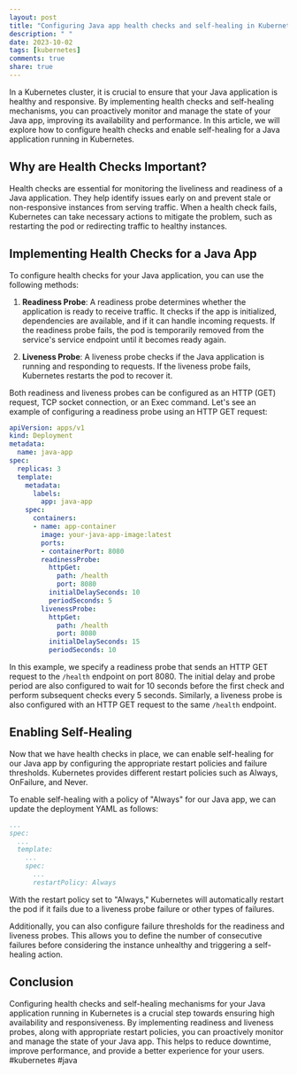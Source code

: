 ```yaml
---
layout: post
title: "Configuring Java app health checks and self-healing in Kubernetes"
description: " "
date: 2023-10-02
tags: [kubernetes]
comments: true
share: true
---
```


In a Kubernetes cluster, it is crucial to ensure that your Java application is healthy and responsive. By implementing health checks and self-healing mechanisms, you can proactively monitor and manage the state of your Java app, improving its availability and performance. In this article, we will explore how to configure health checks and enable self-healing for a Java application running in Kubernetes.

## Why are Health Checks Important?

Health checks are essential for monitoring the liveliness and readiness of a Java application. They help identify issues early on and prevent stale or non-responsive instances from serving traffic. When a health check fails, Kubernetes can take necessary actions to mitigate the problem, such as restarting the pod or redirecting traffic to healthy instances.

## Implementing Health Checks for a Java App

To configure health checks for your Java application, you can use the following methods:

1. **Readiness Probe**: A readiness probe determines whether the application is ready to receive traffic. It checks if the app is initialized, dependencies are available, and if it can handle incoming requests. If the readiness probe fails, the pod is temporarily removed from the service's service endpoint until it becomes ready again.

2. **Liveness Probe**: A liveness probe checks if the Java application is running and responding to requests. If the liveness probe fails, Kubernetes restarts the pod to recover it.

Both readiness and liveness probes can be configured as an HTTP (GET) request, TCP socket connection, or an Exec command. Let's see an example of configuring a readiness probe using an HTTP GET request:

```yaml
apiVersion: apps/v1
kind: Deployment
metadata:
  name: java-app
spec:
  replicas: 3
  template:
    metadata:
      labels:
        app: java-app
    spec:
      containers:
      - name: app-container
        image: your-java-app-image:latest
        ports:
        - containerPort: 8080
        readinessProbe:
          httpGet:
            path: /health
            port: 8080
          initialDelaySeconds: 10
          periodSeconds: 5
        livenessProbe:
          httpGet:
            path: /health
            port: 8080
          initialDelaySeconds: 15
          periodSeconds: 10
```

In this example, we specify a readiness probe that sends an HTTP GET request to the `/health` endpoint on port 8080. The initial delay and probe period are also configured to wait for 10 seconds before the first check and perform subsequent checks every 5 seconds. Similarly, a liveness probe is also configured with an HTTP GET request to the same `/health` endpoint.

## Enabling Self-Healing

Now that we have health checks in place, we can enable self-healing for our Java app by configuring the appropriate restart policies and failure thresholds. Kubernetes provides different restart policies such as Always, OnFailure, and Never.

To enable self-healing with a policy of "Always" for our Java app, we can update the deployment YAML as follows:

```yaml
...
spec:
  ...
  template:
    ...
    spec:
      ...
      restartPolicy: Always
```

With the restart policy set to "Always," Kubernetes will automatically restart the pod if it fails due to a liveness probe failure or other types of failures.

Additionally, you can also configure failure thresholds for the readiness and liveness probes. This allows you to define the number of consecutive failures before considering the instance unhealthy and triggering a self-healing action. 

## Conclusion

Configuring health checks and self-healing mechanisms for your Java application running in Kubernetes is a crucial step towards ensuring high availability and responsiveness. By implementing readiness and liveness probes, along with appropriate restart policies, you can proactively monitor and manage the state of your Java app. This helps to reduce downtime, improve performance, and provide a better experience for your users. #kubernetes #java